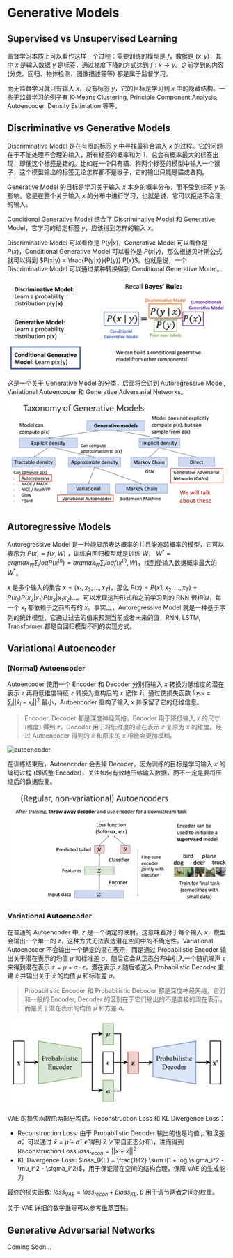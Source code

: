 # Generative Models

## Supervised vs Unsupervised Learning

监督学习本质上可以看作这样一个过程：需要训练的模型是 $f$，数据是 $(x, y)$，其中 $x$ 是输入数据 $y$ 是标签，通过梯度下降的方式达到 $f: x \rightarrow y$。之前学到的内容 (分类、回归、物体检测、图像描述等等) 都是属于监督学习。

而无监督学习就只有输入 $x$，没有标签 $y$，它的目标是学习到 $x$ 中的隐藏结构。一些无监督学习的例子有 K-Means Clustering, Principle Component Analysis, Autoencoder, Density Estimation 等等。

## Discriminative vs Generative Models

Discriminative Model 是在有限的标签 $y$ 中寻找最符合输入 $x$ 的过程。它的问题在于不能处理不合理的输入，所有标签的概率和为 1，总会有概率最大的标签出现，即便这个标签是错的。比如在一个只有猫、狗两个标签的模型中输入一个猴子，这个模型输出的标签无论怎样都不是猴子，它的输出只能是猫或者狗。

Generative Model 的目标是学习关于输入 $x$ 本身的概率分布，而不受到标签 $y$ 的影响。它是在整个关于输入 $x$ 的分布中进行学习，也就是说，它可以拒绝不合理的输入。

Conditional Generative Model 结合了 Discriminative Model 和 Generative Model，它学习的给定标签 $y$，应该得到怎样的输入 $x$。

Discriminative Model 可以看作是 $P(y|x)$，Generative Model 可以看作是 $P(x)$，Conditional Generative Model 可以看作是 $P(x|y)$，那么根据贝叶斯公式就可以得到 $P(x|y) = \frac{P(y|x)}{P(y)} P(x)$。也就是说，一个 Discriminative Model 可以通过某种转换得到 Conditional Generative Model。

![bayes](Images/bayes.png)

这是一个关于 Generative Model 的分类，后面将会讲到 Autoregressive Model, Variational Autoencoder 和 Generative Adversarial Networks。

![taxonomygenerativemodels](Images/taxonomygenerativemodels.png)

## Autoregressive Models

Autoregressive Model 是一种能显示表达概率的并且能追踪概率的模型，它可以表示为 $P(x) = f(x, W)$ ，训练自回归模型就是训练 $W$， $W^* = argmax_W \sum_i logP(x^{(i)}) = argmax_W \sum_i logf(x^{(i)}, W)$，找到使输入数据概率最大的 $W^*$。

$x$ 是多个输入的集合 $x = (x_1, x_2, ..., x_T)$，那么 $P(x) = P(x1, x_2, ..., x_T) = P(x_1)P(x_2|x_1)P(x_3|x_1x_2)...$。可以发现这种形式和之前学习到的 RNN 很相似，每一个 $x_t$ 都依赖于之前所有的 $x$。事实上，Autoregressive Model 就是一种基于序列的统计模型，它通过过去的值来预测当前或者未来的值，RNN, LSTM, Transformer 都是自回归模型不同的实现方式。

## Variational Autoencoder

### (Normal) Autoencoder

Autoencoder 使用一个 Encoder 和 Decoder 分别将输入 $x$ 转换为低维度的潜在表示 $z$ 再将低维度特征 $z$ 转换为重构后的 $x$ 记作 $\hat x$。通过使损失函数 $loss = \sum_i ||\hat x_i - x_i||^2$ 最小，Autoencoder 重构了输入 $x$ 并保留了它的低维信息。

> Encoder, Decoder 都是深度神经网络，Encoder 用于降低输入 $x$ 的尺寸 (维度) 得到 $z$，Decoder 用于将低维度的潜在表示 $z$ 复原为 $x$ 的维度。经过 Autoencoder 得到的 $\hat x$ 和原来的 $x$ 相比会更加模糊。

![autoencoder](/Users/yzhbradoodrrpurp/Desktop/EECS498/Notes/Images/autoencoder.png)

在训练结束后，Autoencoder 会丢掉 Decoder，因为训练的目标是学习输入 $x$ 的编码过程 (即调整 Encoder)，关注如何有效地压缩输入数据，而不一定是要将压缩后的数据恢复。

![discarddecoder](Images/discarddecoder.png)

### Variational Autoencoder

在普通的 Autoencoder 中, $z$ 是一个确定的映射，这意味着对于每个输入 $x$，模型会输出一个单一的 $z$，这种方式无法表达潜在空间中的不确定性。Variational Autoencoder 不会输出一个确定的潜在表示，而是通过 Probabilistic Encoder 输出关于潜在表示的均值 $\mu$ 和标准差 $\sigma$，随后它会从正态分布中引入一个随机噪声 $\epsilon$ 来得到潜在表示 $z = \mu + \sigma \cdot \epsilon$。潜在表示 $z$ 随后被送入 Probabilistic Decoder 重建 $\hat x$ 并输出关于 $\hat x$ 的均值 $\mu$ 和标准差 $\sigma$。

> Probabilistic Encoder 和 Probabilistic Decoder 都是深度神经网络，它们和一般的 Encoder, Decoder 的区别在于它们输出的不是直接的潜在表示，而是关于潜在表示的均值 $\mu$ 和方差 $\sigma$。

![VAE](Images/VAE.png)

VAE 的损失函数由两部分构成，Reconstruction Loss 和 KL Divergence Loss：

- Reconstruction Loss: 由于 Probabilistic Decoder 输出的也是均值 $\hat\mu$ 和误差 $\hat \sigma$，可以通过 $\hat x = \hat \mu + \hat \sigma \cdot \hat \epsilon$ 得到 $\hat x$ ($\hat \epsilon$ 来自正态分布)，进而得到 Reconstruction Loss $loss_{recon} = ||x - \hat x||^2$
- KL Divergence Loss: $loss_{KL} = \frac{1}{2} \sum i(1 + log \sigma_i^2 - \mu_i^2 - \sigma_i^2)$，用于保证潜在空间的结构合理，保障 VAE 的生成能力

最终的损失函数: $loss_{VAE} = loss_{recon} + \beta loss_{KL}$, $\beta$ 用于调节两者之间的权重。

关于 VAE 详细的数学推导可以参考[维基百科](https://en.wikipedia.org/wiki/Variational_autoencoder)。

## Generative Adversarial Networks

Coming Soon...